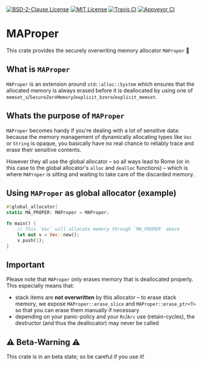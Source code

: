 [![BSD-2-Clause License](https://img.shields.io/badge/License-BSD--2--Clause-blue.svg)](https://opensource.org/licenses/BSD-2-Clause)
[![MIT License](https://img.shields.io/badge/License-MIT-blue.svg)](https://opensource.org/licenses/MIT)
[![Travis CI](https://travis-ci.org/KizzyCode/ma_proper.svg?branch=master)](https://travis-ci.org/KizzyCode/ma_proper)
[![Appveyor CI](https://ci.appveyor.com/api/projects/status/github/KizzyCode/ma_proper?svg=true)](https://ci.appveyor.com/project/KizzyCode/ma-proper)


# MAProper
This crate provides the securely overwriting memory allocator `MAProper` 🧹


## What is `MAProper`
`MAProper` is an extension around `std::alloc::System` which ensures that the allocated memory is
always erased before it is deallocated by using one of
`memset_s`/`SecureZeroMemory`/`explicit_bzero`/`explicit_memset`.


## Whats the purpose of `MAProper`
`MAProper` becomes handy if you're dealing with a lot of sensitive data: because the memory
management of dynamically allocating types like `Vec` or `String` is opaque, you basically have no
real chance to reliably trace and erase their sensitive contents.

However they all use the global allocator – so all ways lead to Rome (or in this case to the global
allocator's `alloc` and `dealloc` functions) – which is where `MAProper` is sitting and waiting to
take care of the discarded memory.


## Using `MAProper` as global allocator (example)
```rust
#[global_allocator]
static MA_PROPER: MAProper = MAProper;

fn main() {
	// This `Vec` will allocate memory through `MA_PROPER` above
	let mut v = Vec::new();
	v.push(1);
}
```


## Important
Please note that `MAProper` only erases memory that is deallocated properly. This especially means
that:
 - stack items are __not overwritten__ by this allocator – to erase stack memory, we expose
   `MAProper::erase_slice` and `MAProper::erase_ptr<T>` so that you can erase them manually if
   necessary
 - depending on your panic-policy and your `Rc`/`Arc` use (retain-cycles), the destructor (and thus
   the deallocator) may never be called


## ⚠️ Beta-Warning ⚠️
This crate is in an beta state; so be careful if you use it!